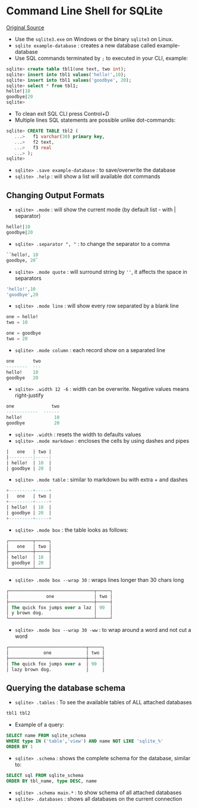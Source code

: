 # Command Line Shell for SQLite
[Original Source](https://www.sqlite.org/cli.html#zipdb)

- Use the `sqlite3.exe` on Windows or the binary `sqlite3` on Linux.
- `sqlite example-database` : creates a new database called example-database
- Use SQL commands terminated by `;` to executed in your CLI, example:
```sql
sqlite> create table tbl1(one text, two int);
sqlite> insert into tbl1 values('hello!',10);
sqlite> insert into tbl1 values('goodbye', 20);
sqlite> select * from tbl1;
hello!|10
goodbye|20
sqlite>
```
- To clean exit SQL CLI press Control+D
- Multiple lines SQL statements are possible unlike dot-commands:
```sql
sqlite> CREATE TABLE tbl2 (
   ...>   f1 varchar(30) primary key,
   ...>   f2 text,
   ...>   f3 real
   ...> );
sqlite>
```
- `sqlite> .save example-database` : to save/overwrite the database
- `sqlite> .help` : will show a list will available dot commands

## Changing Output Formats
- `sqlite> .mode` : will show the current mode (by default list - with | separator)
```sql
hello!|10
goodbye|20
```

- `sqlite> .separator ", "` : to change the separator to a comma
```sql
``hello!, 10
goodbye, 20`
```

- `sqlite> .mode quote` : will surround string by `''`, it affects the space in separators 
```sql
'hello!',10
'goodbye',20
```

- `sqlite> .mode line` : will show every row separated by a blank line
```sql
one = hello!
two = 10

one = goodbye
two = 20
```

- `sqlite> .mode column` : each record show on a separated line
```sql
one       two       
--------  ---
hello!    10        
goodbye   20        
```

- `sqlite> .width 12 -6` : width can be overwrite. Negative values means right-justify
```sql
one              two
------------  ------
hello!            10
goodbye           20
```

- `sqlite> .width` : resets the width to defaults values
- `sqlite> .mode markdown` : encloses the cells by using dashes and pipes
```sql
|   one   | two |
|---------|-----|
| hello!  | 10  |
| goodbye | 20  |
```

- `sqlite> .mode table` : similar to markdown bu with extra + and dashes
```sql
+---------+-----+
|   one   | two |
+---------+-----+
| hello!  | 10  |
| goodbye | 20  |
+---------+-----+
```

- `sqlite> .mode box` : the table looks as follows:
```sql
┌─────────┬─────┐
│   one   │ two │
├─────────┼─────┤
│ hello!  │ 10  │
│ goodbye │ 20  │
└─────────┴─────┘
```

- `sqlite> .mode box --wrap 30` : wraps lines longer than 30 chars long
```sql
┌────────────────────────────────┬─────┐
│              one               │ two │
├────────────────────────────────┼─────┤
│ The quick fox jumps over a laz │ 90  │
│ y brown dog.                   │     │
└────────────────────────────────┴─────┘
```

- `sqlite> .mode box --wrap 30 -ww` : to wrap around a word and not cut a word
```sql
┌─────────────────────────────┬─────┐
│             one             │ two │
├─────────────────────────────┼─────┤
│ The quick fox jumps over a  │ 90  │
│ lazy brown dog.             │     │
```

## Querying the database schema

- `sqlite> .tables` : To see the available tables of ALL attached databases
```sql
tbl1 tbl2
```

- Example of a query:
```sql
SELECT name FROM sqlite_schema 
WHERE type IN ('table','view') AND name NOT LIKE 'sqlite_%'
ORDER BY 1
```

- `sqlite> .schema` : shows the complete schema for the database, similar to:
```sql
SELECT sql FROM sqlite_schema
ORDER BY tbl_name, type DESC, name
```

- `sqlite> .schema main.*` : to show schema of all attached databases
- `sqlite> .databases` : shows all databases on the current connection
